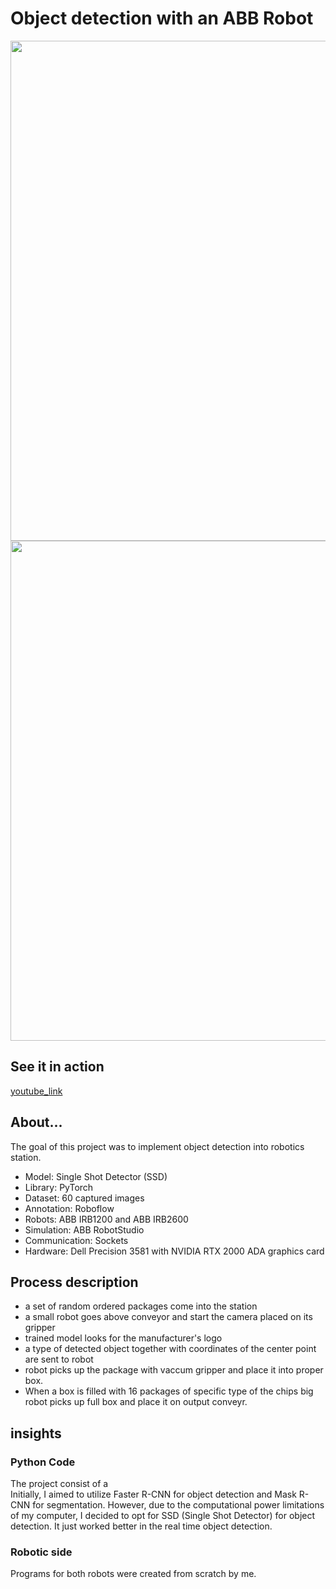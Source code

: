 # Object detection with an ABB Robot


<p float="center">
  <img src="https://github.com/arkurpas/Object-detection-ABB-RobotStudio/assets/129556066/c3988a6e-7703-490e-bcae-93ff3a80b005)" width="800" />
  <img src="https://github.com/arkurpas/Object-detection-ABB-RobotStudio/assets/129556066/3d299685-de07-4fe2-ae93-cf3955cd3fe6" width="800" /> 
</p>


## See it in action
[youtube_link](https://www.youtube.com/watch?v=YAWKSnbmhUU)

## About...
The goal of this project was to implement object detection into robotics station. 

* Model: Single Shot Detector (SSD)
* Library: PyTorch
* Dataset: 60 captured images
* Annotation: Roboflow
* Robots: ABB IRB1200 and ABB IRB2600
* Simulation: ABB RobotStudio
* Communication: Sockets
* Hardware: Dell Precision 3581 with NVIDIA RTX 2000 ADA graphics card 

  
## Process description

* a set of random ordered packages come into the station
* a small robot goes above conveyor and  start the camera placed on its gripper
* trained model looks for the manufacturer's logo
* a type of detected object together with coordinates of the center point are sent to robot
* robot picks up the package with vaccum gripper and place it into proper box.
* When a box is filled with 16 packages of specific type of the chips big robot picks up full box and place it on output conveyr.


## insights

### Python Code 
The project consist of a  
Initially, I aimed to utilize Faster R-CNN for object detection and Mask R-CNN for segmentation. However, due to the computational power limitations of my computer, I decided to opt for SSD (Single Shot Detector) for object detection. It just worked better in the real time object detection.

### Robotic side
Programs for both robots were created from scratch by me. 


